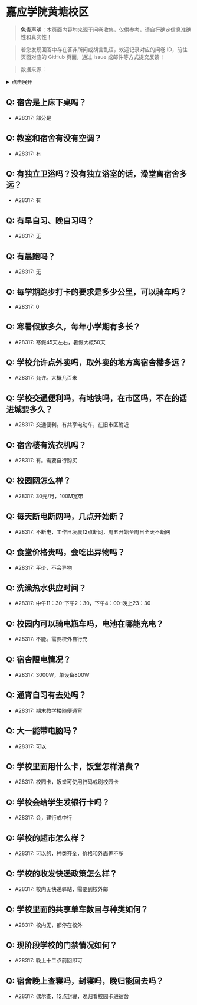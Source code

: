 # 嘉应学院黄塘校区

> [免责声明](https://colleges.chat/#_3)：本页面内容均来源于问卷收集，仅供参考，请自行确定信息准确性和真实性！

> 若您发现回答中存在答非所问或胡言乱语，欢迎记录对应的问卷 ID，前往页面对应的 GitHub 页面，通过 issue 或邮件等方式提交反馈！

> 数据来源：

<details><summary>点击展开</summary>
<ul>
<li>A28317: 匿名 (2025 年 05 月)</li>
</ul>
</details>

## Q: 宿舍是上床下桌吗？

- A28317: 部分是

## Q: 教室和宿舍有没有空调？

- A28317: 有

## Q: 有独立卫浴吗？没有独立浴室的话，澡堂离宿舍多远？

- A28317: 有

## Q: 有早自习、晚自习吗？

- A28317: 无

## Q: 有晨跑吗？

- A28317: 无

## Q: 每学期跑步打卡的要求是多少公里，可以骑车吗？

- A28317: 0

## Q: 寒暑假放多久，每年小学期有多长？

- A28317: 寒假45天左右，暑假大概50天

## Q: 学校允许点外卖吗，取外卖的地方离宿舍楼多远？

- A28317: 允许。大概几百米

## Q: 学校交通便利吗，有地铁吗，在市区吗，不在的话进城要多久？

- A28317: 交通便利。有共享电动车，在旧市区附近

## Q: 宿舍楼有洗衣机吗？

- A28317: 有。需要自行购买

## Q: 校园网怎么样？

- A28317: 30元/月，100M宽带

## Q: 每天断电断网吗，几点开始断？

- A28317: 不断电，工作日凌晨12点断网，周五开始至周日全天不断网

## Q: 食堂价格贵吗，会吃出异物吗？

- A28317: 平价，不会异物

## Q: 洗澡热水供应时间？

- A28317: 中午11：30-下午2：30，下午4：00-晚上23：30

## Q: 校园内可以骑电瓶车吗，电池在哪能充电？

- A28317: 不能。需要校外自行充

## Q: 宿舍限电情况？

- A28317: 3000W，单设备800W

## Q: 通宵自习有去处吗？

- A28317: 期末教学楼随便通宵

## Q: 大一能带电脑吗？

- A28317: 可以

## Q: 学校里面用什么卡，饭堂怎样消费？

- A28317: 校园卡，饭堂可使用扫码或刷校园卡

## Q: 学校会给学生发银行卡吗？

- A28317: 会，建行或中行

## Q: 学校的超市怎么样？

- A28317: 可以的，种类齐全，价格和外面差不多

## Q: 学校的收发快递政策怎么样？

- A28317: 校内无快递驿站，需要到校外邮

## Q: 学校里面的共享单车数目与种类如何？

- A28317: 校内无，都停在校外

## Q: 现阶段学校的门禁情况如何？

- A28317: 晚上十二点前回即可

## Q: 宿舍晚上查寝吗，封寝吗，晚归能回去吗？

- A28317: 偶尔查，12点封寝，晚归看校园卡进宿舍

